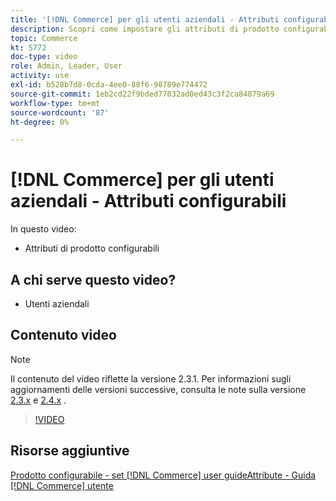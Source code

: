 ```yaml
---
title: '[!DNL Commerce] per gli utenti aziendali - Attributi configurabili'
description: Scopri come impostare gli attributi di prodotto configurabili.
topic: Commerce
kt: 5772
doc-type: video
role: Admin, Leader, User
activity: use
exl-id: b528b7d8-0cda-4ee0-88f6-90789e774472
source-git-commit: 1eb2cd22f9bded77032ad0ed43c3f2ca84879a69
workflow-type: tm+mt
source-wordcount: '87'
ht-degree: 0%

---
```


# [!DNL Commerce] per gli utenti aziendali - Attributi configurabili

In questo video:

- Attributi di prodotto configurabili

## A chi serve questo video?

- Utenti aziendali

## Contenuto video

>[!NOTE]
>
>Il contenuto del video riflette la versione 2.3.1. Per informazioni sugli aggiornamenti delle versioni successive, consulta le note sulla versione [ 2.3.x](https://devdocs.magento.com/guides/v2.3/release-notes/bk-release-notes.html) e [2.4.x](https://devdocs.magento.com/guides/v2.4/release-notes/bk-release-notes.html) .

>[!VIDEO](https://video.tv.adobe.com/v/35957?quality=12&learn=on)

## Risorse aggiuntive

[Prodotto configurabile - set  [!DNL Commerce] user ](https://docs.magento.com/user-guide/catalog/product-create-configurable.html)
[guideAttribute - Guida  [!DNL Commerce] utente](https://docs.magento.com/user-guide/stores/attribute-sets.html)
